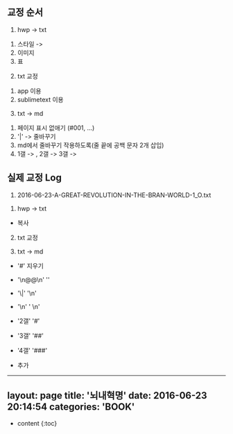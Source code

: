 ## 교정 순서
1. hwp -> txt
1) 스타일 ->
2) 이미지
3) 표

2. txt 교정
1) app 이용
2) sublimetext 이용

3. txt -> md
1) 페이지 표시 없애기 (#001, ...)
2) '|' -> 줄바꾸기
3) md에서 줄바꾸기 작용하도록(줄 끝에 공백 문자 2개 삽입)
4) 1갤 -> , 2갤 -> 3갤 ->


## 실제 교정 Log
1. 2016-06-23-A-GREAT-REVOLUTION-IN-THE-BRAN-WORLD-1_O.txt
1) hwp -> txt
- 복사

2) txt 교정


3) txt -> md
- '#' 지우기

- '\n@@\n'	''
- '\\\|'	'\n'
- '\n'	'  \n'
- '2갤'	'#'
- '3갤'	'##'
- '4갤'	'###'

- 추가
---
layout: page
title: '뇌내혁명'
date: 2016-06-23 20:14:54
categories: 'BOOK'
---

* content
{:toc}



